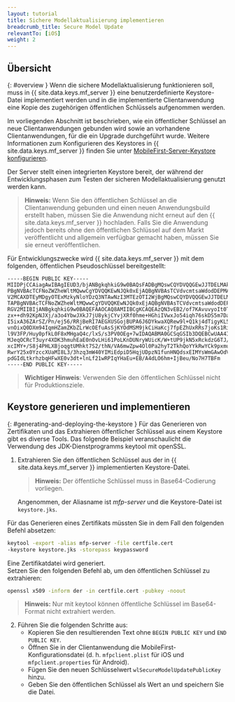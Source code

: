 ```yaml
---
layout: tutorial
title: Sichere Modellaktualisierung implementieren
breadcrumb_title: Secure Model Update
relevantTo: [iOS]
weight: 2
---
```


## Übersicht
{: #overview }
Wenn die sichere Modellaktualisierung funktionieren soll, muss in {{ site.data.keys.mf_server }} eine benutzerdefinierte Keystore-Datei implementiert werden und in die implementierte Clientanwendung eine Kopie des zugehörigen öffentlichen Schlüssels aufgenommen werden.

Im vorliegenden Abschnitt ist beschrieben,
wie ein öffentlicher Schlüssel an neue Clientanwendungen gebunden wird sowie an vorhandene Clientanwendungen, für die ein Upgrade durchgeführt wurde. Weitere Informationen zum Konfigurieren des
Keystores in {{ site.data.keys.mf_server }} finden Sie
unter [MobileFirst-Server-Keystore konfigurieren](../../../authentication-and-security/configuring-the-mobilefirst-server-keystore/).

Der Server stellt einen integrierten Keystore bereit, der während der Entwicklungsphasen zum Testen der sicheren Modellaktualisierung genutzt werden kann.

>**Hinweis:** Wenn Sie den öffentlichen Schlüssel an die Clientanwendung gebunden und einen neuen Anwendungsbuild erstellt haben, müssen Sie die Anwendung nicht erneut auf den {{ site.data.keys.mf_server }} hochladen. Falls Sie die Anwendung jedoch bereits ohne den öffentlichen Schlüssel auf dem Markt veröffentlicht und allgemein verfügbar gemacht haben, müssen Sie sie erneut veröffentlichen.

Für Entwicklungszwecke wird {{ site.data.keys.mf_server }} mit
dem folgenden, öffentlichen Pseudoschlüssel
bereitgestellt:

```text
-----BEGIN PUBLIC KEY-----
MIIDPjCCAiagAwIBAgIEUD3/bjANBgkqhkiG9w0BAQsFADBgMQswCQYDVQQGEwJJTDELMAkGA1UECBMCSUwxETA
PBgNVBAcTCFNoZWZheWltMQwwCgYDVQQKEwNJQk0xEjAQBgNVBAsTCVdvcmtsaWdodDEPMA0GA1UEAxMGV0wgRG
V2MCAXDTEyMDgyOTExMzkyNloYDzQ3NTAwNzI3MTEzOTI2WjBgMQswCQYDVQQGEwJJTDELMAkGA1UECBMCSUwxE
TAPBgNVBAcTCFNoZWZheWltMQwwCgYDVQQKEwNJQk0xEjAQBgNVBAsTCVdvcmtsaWdodDEPMA0GA1UEAxMGV0wg
RGV2MIIBIjANBgkqhkiG9w0BAQEFAAOCAQ8AMIIBCgKCAQEAzQN3vEB2/of7KAvuvyoIt0T7cjaSTjnOBm0N3+q
zx++dh92KpNJXj/a3o4YbwJXkJ7jU8ykjCYvjXRf0hme+HGhiIVwxJo54iqh76skDS5m7DaseFdndZUJ4p7NFVw
I5ixA36ZArSZ/Pn/ej56/RRjBeRI7AEGXUSGojBUPA6J6DYkwaXQRew9l+Q1kj4dTigyKL5Os0vNFaQyYu+bT2E
vnOixQ0DXm94IqmHZamZKbZLrWcOEfuAsSjKYOdMSM9jkCiHaKcj7fpEZhUxRRs7joKs1Ri4ihs6JeUvMEiG4gK
l9V3FP/Huy0pfkL0F8xMHgaQ4c/lxS/s3PV0OEg+7wIDAQABMA0GCSqGSIb3DQEBCwUAA4IBAQAgEhhqRl2Rgkt
MJeqOCRcT3uyr4XDK3hmuhEaE0nOvLHi61PoLKnDUNryWUicK/W+tUP9jkN5xRckdzG6TJ/HPySmZ7Adr6QRFu+
xcIMY+/S8j4PHLXBjoqgtUMhkt7S2/thN/VA6mwZpw4Ol0Pa2hyT2TkhQoYYkRwYCk9pxmuBCoH/eCWpSxquNny
RwrY25x0YzccXUaMI8L3/3hzq3mW40YIMiEdpiD5HqjUDpzN1funHNQdsxEIMYsWmGAwOdV5slFzyrH+ErUYUFA
pdGIdLtkrhzbqHFwXE0v3dt+lnLf21wRPIqYHaEu+EB/A4dLO6hm+IjBeu/No7H7TBFm
-----END PUBLIC KEY-----
```

>**Wichtiger Hinweis**: Verwenden Sie den öffentlichen Schlüssel nicht für Produktionsziele.

## Keystore generieren und implementieren
{: #generating-and-deploying-the-keystore }
Für das Generieren von Zertifikaten und das
Extrahieren öffentlicher Schlüssel aus einem Keystore gibt es diverse Tools. Das folgende Beispiel veranschaulicht die Verwendung
des JDK-Dienstprogramms keytool mit openSSL.

1. Extrahieren Sie den öffentlichen Schlüssel aus der in
{{ site.data.keys.mf_server }} implementierten Keystore-Datei.   
   >**Hinweis:** Der öffentliche Schlüssel muss in Base64-Codierung vorliegen. 

   Angenommen, der Aliasname ist
*mfp-server* und die Keystore-Datei
ist `keystore.jks`.
  
Für das Generieren eines Zertifikats müssten Sie in dem Fall den folgenden Befehl absetzen: 

   ```bash
   keytool -export -alias mfp-server -file certfile.cert
   -keystore keystore.jks -storepass keypassword
   ```

   Eine Zertifikatdatei wird generiert.  
Setzen Sie den folgenden Befehl ab, um den öffentlichen Schlüssel zu extrahieren:

   ```bash
   openssl x509 -inform der -in certfile.cert -pubkey -noout
   ```

   >**Hinweis:** Nur mit keytool können öffentliche Schlüssel im Base64-Format nicht extrahiert werden.

2. Führen Sie die folgenden Schritte aus:
    * Kopieren Sie den resultierenden Text ohne `BEGIN PUBLIC KEY` und `END PUBLIC KEY`.
    * Öffnen Sie in der Clientanwendung die MobileFirst-Konfigurationsdatei (d. h. `mfpclient.plist` für iOS und `mfpclient.properties` für Android).
    * Fügen Sie den neuen Schlüsselwert `wlSecureModelUpdatePublicKey` hinzu.
    * Geben Sie den öffentlichen Schlüssel als Wert an und speichern Sie die Datei.
